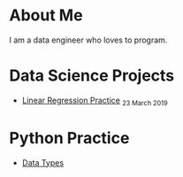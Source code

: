 # About Me
I am a data engineer who loves to program.

# Data Science Projects
 * [Linear Regression Practice](./linear-regression-practice) <sub>23 March 2019</sub>

# Python Practice
  * [Data Types](./python-dtypes)
